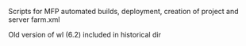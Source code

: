 


Scripts for MFP automated builds, deployment, creation of project and server farm.xml

Old version of wl (6.2) included in historical dir



